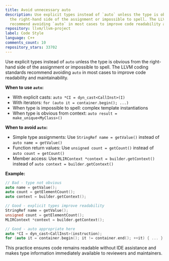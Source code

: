 ```yaml
---
title: Avoid unnecessary auto
description: Use explicit types instead of `auto` unless the type is obvious from
  the right-hand side of the assignment or impossible to spell. The LLVM coding standards
  recommend avoiding `auto` in most cases to improve code readability and maintainability.
repository: llvm/llvm-project
label: Code Style
language: C++
comments_count: 10
repository_stars: 33702
---
```


Use explicit types instead of `auto` unless the type is obvious from the right-hand side of the assignment or impossible to spell. The LLVM coding standards recommend avoiding `auto` in most cases to improve code readability and maintainability.

**When to use `auto`:**
- With explicit casts: `auto *CI = dyn_cast<CallInst>(I)`
- With iterators: `for (auto it = container.begin(); ...)`
- When type is impossible to spell: complex template instantiations
- When type is obvious from context: `auto result = make_unique<MyClass>()`

**When to avoid `auto`:**
- Simple type assignments: Use `StringRef name = getValue()` instead of `auto name = getValue()`
- Function return values: Use `unsigned count = getCount()` instead of `auto count = getCount()`
- Member access: Use `MLIRContext *context = builder.getContext()` instead of `auto context = builder.getContext()`

**Example:**
```cpp
// Bad - type not obvious
auto name = getValue();
auto count = getElementCount();
auto context = builder.getContext();

// Good - explicit types improve readability
StringRef name = getValue();
unsigned count = getElementCount();
MLIRContext *context = builder.getContext();

// Good - auto appropriate here
auto *CI = dyn_cast<CallInst>(instruction);
for (auto it = container.begin(); it != container.end(); ++it) { ... }
```

This practice ensures code remains readable without IDE assistance and makes type information immediately available to reviewers and maintainers.